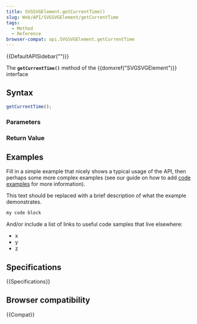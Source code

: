 ```yaml
---
title: SVGSVGElement.getCurrentTime()
slug: Web/API/SVGSVGElement/getCurrentTime
tags:
  - Method
  - Reference
browser-compat: api.SVGSVGElement.getCurrentTime
---
```

{{DefaultAPISidebar("")}}

The **`getCurrentTime()`** method of the {{domxref("SVGSVGElement")}} interface 

## Syntax

```js
getCurrentTime();
```

### Parameters



### Return Value



## Examples

Fill in a simple example that nicely shows a typical usage of the API, then perhaps some more complex examples (see our guide on how to add [code examples](/en-US/docs/MDN/Contribute/Structures/Code_examples) for more information).

This text should be replaced with a brief description of what the example demonstrates.

```js
my code block
```

And/or include a list of links to useful code samples that live elsewhere:

*   x
*   y
*   z

## Specifications

{{Specifications}}

## Browser compatibility

{{Compat}}


